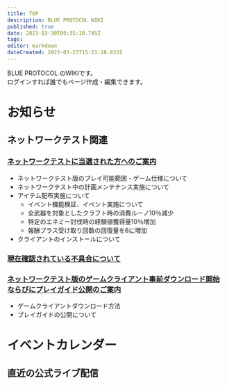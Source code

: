 ```yaml
---
title: TOP
description: BLUE PROTOCOL WIKI
published: true
date: 2023-03-30T09:35:10.745Z
tags: 
editor: markdown
dateCreated: 2023-03-23T15:21:28.033Z
---
```


BLUE PROTOCOL のWIKIです。  
ログインすれば誰でもページ作成・編集できます。

# お知らせ
<div id="news"></div>

## ネットワークテスト関連

### [ネットワークテストに当選された方へのご案内](https://blue-protocol.com/news/53)
+ ネットワークテスト版のプレイ可能範囲・ゲーム仕様について
+ ネットワークテスト中の計画メンテナンス実施について
+ アイテム配布実施について
	+ イベント機能検証、イベント実施について
	+ 全武器を対象としたクラフト時の消費ルーノ10％減少
	+ 特定のエネミー討伐時の経験値獲得量10％増加
	+ 報酬プラス受け取り回数の回復量を6に増加
+ クライアントのインストールについて

### [現在確認されている不具合について](https://blue-protocol.com/news/56)

### [ネットワークテスト版のゲームクライアント事前ダウンロード開始ならびにプレイガイド公開のご案内](https://blue-protocol.com/news/52)
+ ゲームクライアントダウンロード方法
+ プレイガイドの公開について


# イベントカレンダー
<div id="calendar"></div>

## 直近の公式ライブ配信
<div id="live"></div>